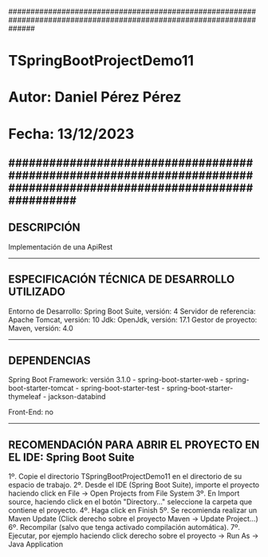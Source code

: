 ######################################################################################################################
#                                                                                                                    #
#                                          TSpringBootProjectDemo11                                                  #
#                                                                                                                    #
#                                         Autor: Daniel Pérez Pérez                                                  #
#                                            Fecha: 13/12/2023                                                       #
######################################################################################################################
----------------------------------------------------------------------------------------------------------------------
DESCRIPCIÓN
----------------------------------------------------------------------------------------------------------------------
Implementación de una ApiRest

----------------------------------------------------------------------------------------------------------------------
ESPECIFICACIÓN TÉCNICA DE DESARROLLO UTILIZADO
----------------------------------------------------------------------------------------------------------------------
Entorno de Desarrollo: Spring Boot Suite, versión: 4
Servidor de referencia: Apache Tomcat, versión: 10
Jdk: OpenJdk, versión: 17.1
Gestor de proyecto: Maven, versión: 4.0

----------------------------------------------------------------------------------------------------------------------
DEPENDENCIAS
----------------------------------------------------------------------------------------------------------------------
Spring Boot Framework: versión 3.1.0 
       - spring-boot-starter-web
       - spring-boot-starter-tomcat
       - spring-boot-starter-test
       - spring-boot-starter-thymeleaf
       - jackson-databind

Front-End: no

              
----------------------------------------------------------------------------------------------------------------------
RECOMENDACIÓN PARA ABRIR EL PROYECTO EN EL IDE: Spring Boot Suite
----------------------------------------------------------------------------------------------------------------------
1º. Copie el directorio TSpringBootProjectDemo11 en el directorio de su espacio de trabajo.
2º. Desde el IDE (Spring Boot Suite), importe el proyecto haciendo click en File -> Open Projects from File System 
3º. En Import source, haciendo click en el botón "Directory..." seleccione la carpeta que contiene el proyecto.
4º. Haga click en Finish
5º. Se recomienda realizar un Maven Update (Click derecho sobre el proyecto Maven -> Update Project...)
6º. Recompilar (salvo que tenga activado compilación automática).
7º. Ejecutar, por ejemplo haciendo click derecho sobre el proyecto -> Run As -> Java Application
